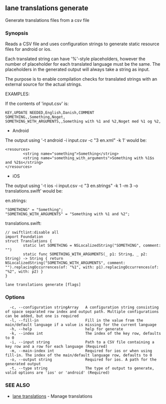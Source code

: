 ## lane translations generate

Generate translations files from a csv file

### Synopsis

Reads a CSV file and uses configuration strings to generate static resource files for android or ios.

Each translated string can have '%<digit>'-style placeholders, however the number of placeholder for each translated language must be the same.
The placeholders in the generated output will always take a string as input.

The purpose is to enable compilation checks for translated strings with an external source for the actual strings.

EXAMPLES:

If the contents of 'input.csv' is:

    KEY,UPDATE NEEDED,English,Danish,COMMENT
    SOMETHING,,Something,Noget,
    SOMETHING_WITH_ARGUMENTS,,Something with %1 and %2,Noget med %1 og %2,

- Android

The output using '-t android -i input.csv -c "3 en.xml" -k 1' would be:

    <resources>
            <string name="something">Something</string>
            <string name="something_with_arguments">Something with %1$s and %2$s</string>
    </resources>

- iOS

The output using '-t ios -i input.csv -c "3 en.strings" -k 1 -m 3 -o translations.swift' would be:

en.strings:

    "SOMETHING" = "Something";
    "SOMETHING_WITH_ARGUMENTS" = "Something with %1 and %2";

translations.swift:

    // swiftlint:disable all
    import Foundation
    struct Translations {
            static let SOMETHING = NSLocalizedString("SOMETHING", comment: "")
            static func SOMETHING_WITH_ARGUMENTS(_ p1: String, _ p2: String) -> String { return NSLocalizedString("SOMETHING_WITH_ARGUMENTS", comment: "").replacingOccurrences(of: "%1", with: p1).replacingOccurrences(of: "%2", with: p2) }
    }


```
lane translations generate [flags]
```

### Options

```
  -c, --configuration stringArray   A configuration string consisting of space separated row index and output path. Multiple configurations can be added, but one is required
  -l, --fill-in                     Fill in the value from the main/default language if a value is missing for the current language
  -h, --help                        help for generate
  -k, --index int                   The index of the key row, defaults to 0
  -i, --input string                Path to a CSV file containing a key row and a row for each language (Required)
  -m, --main-index int              Required for ios or when using fill-in. The index of the main/default language row, defaults to 0
  -o, --output string               Required for ios. A path for the generated output
  -t, --type string                 The type of output to generate, valid options are 'ios' or 'android' (Required)
```

### SEE ALSO

* [lane translations](lane_translations.md)	 - Manage translations

